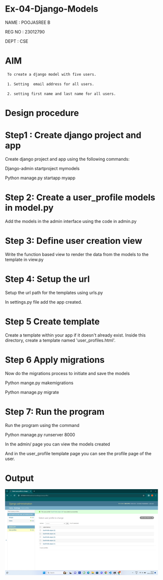 # Ex-04-Django-Models
NAME   : POOJASREE B

REG NO : 23012790

DEPT   : CSE

# AIM

     To create a django model with five users.

     1. Setting  email address for all users.

     2. setting first name and last name for all users.

# Design procedure

# Step1 : Create django project and app

Create django project and app using the following commands:

Django-admin startproject mymodels

Python manage.py startapp myapp

# Step 2: Create a user_profile models in model.py

Add the models in the admin interface using the code in admin.py

# Step 3: Define user creation view

Write the function based view to render the data from the models to the template in view.py

# Step 4: Setup the url 

Setup the url path for the templates using urls.py

In settings.py file add the app created.

# Step 5 Create template

Create a template within your app if it doesn't already exist. Inside this directory, create a template named 'user_profiles.html'.

# Step 6 Apply migrations

Now do the migrations process to initiate and save the models

Python mange.py makemigrations

Python manage.py migrate

# Step 7: Run the program 

Run the program using the command

Python manage.py runserver 8000

In the admin/ page you can view the models created

And  in the user_profile template page you can see the profile page of the user.

# Output


![Alt text](<Screenshot 2023-11-09 081812.png>)